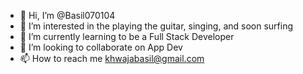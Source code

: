 - 👋 Hi, I’m @Basil070104
- 👀 I’m interested in the playing the guitar, singing, and soon surfing
- 🌱 I’m currently learning to be a Full Stack Developer
- 💞️ I’m looking to collaborate on App Dev
- 📫 How to reach me khwajabasil@gmail.com

<!---
Basil070104/Basil070104 is a ✨ special ✨ repository because its `README.md` (this file) appears on your GitHub profile.
You can click the Preview link to take a look at your changes.
--->
